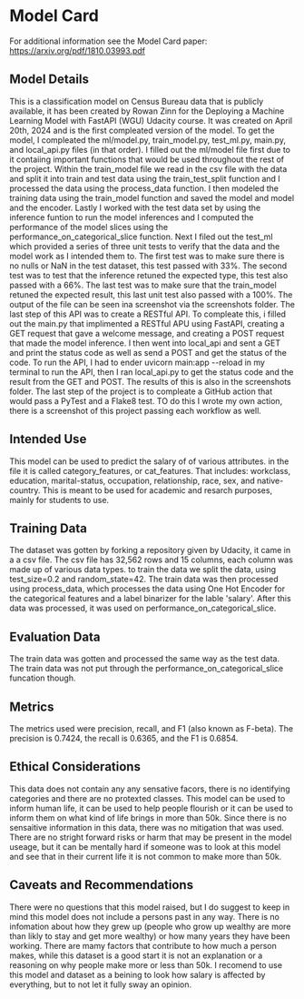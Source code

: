 # Model Card

For additional information see the Model Card paper: https://arxiv.org/pdf/1810.03993.pdf

## Model Details
This is a classification model on Census Bureau data that is publicly available, it has been created by Rowan Zinn for the Deploying a Machine Learning Model with FastAPI (WGU) Udacity course. It was created on April 20th, 2024 and is the first compleated version of the model. 
To get the model, I compleated the ml/model.py, train_model.py, test_ml.py, main.py, and local_api.py files (in that order). I filled out the ml/model file first due to it contaiing important functions that would be used throughout the rest of the project. Within the train_model file we read in the csv file with the data and split it into train and test data using the train_test_split function and I processed the data using the process_data function. I then  modeled the training data using the train_model function and saved the model and model and the encoder. Lastly I worked with the test data set by using the inference funtion to run the model inferences and I computed the performance of the model slices using the performance_on_categorical_slice function. 
Next I filed out the test_ml which provided a series of three unit tests to verify that the data and the model work as I intended them to. The first test was to make sure there is no nulls or NaN in the test dataset, this test passed with 33%. The second test was to test that the inference retuned the expected type, this test also passed with a 66%. The last test was to make sure that the train_model retuned the expected result, this last unit test also passed with a 100%. The output of the file can be seen ina  screenshot via the screenshots folder. 
The last step of this API was to create a RESTful API. To compleate this, i filled out the main.py that implimented a RESTful APU using FastAPI, creating a GET request that gave a welcome message, and creating a POST request that made the model inference. I then went into local_api and sent a GET and print the status code as well as send a POST and get the status of the code. To run the API, I had to ender uvicorn main:app --reload in my terminal to run the API, then I ran local_api.py to get the status code and the result from the GET and POST. The results of this is also in the screenshots folder. 
The last step of the project is to compleate a GitHub action that would pass a PyTest and a Flake8 test. TO do this I wrote my own action, there is a screenshot of this project passing each workflow as well. 
## Intended Use
This model can be used to predict the salary of of various attributes. in the file it is called category_features, or cat_features. That includes: workclass, education, marital-status, occupation, relationship, race, sex, and native-country. This is meant to be used for academic and resarch purposes, mainly for students to use. 
## Training Data
The dataset was gotten by forking a repository given by Udacity, it came in a a csv file. The csv file has 32,562 rows and 15 columns, each column was made up of various data types. to train the data we split the data, using test_size=0.2 and random_state=42. The train data was then processed using process_data, which processes the data using One Hot Encoder for the categorical features and a label binarizer for the lable 'salary'. After this data was processed, it was used on performance_on_categorical_slice. 
## Evaluation Data
The train data was gotten and processed the same way as the test data. The train data was not put through the performance_on_categorical_slice funcation though. 
## Metrics
The metrics used were precision, recall, and F1 (also known as F-beta). 
The precision is 0.7424, the recall is 0.6365, and the F1 is 0.6854.
## Ethical Considerations
This data does not contain any any sensative facors, there is no identifying categories and there are no protexted classes. This model can be used to inform human life, it can be used to help people flourish or it can be used to inform them on what kind of life brings in more than 50k. 
Since there is no sensaitive information in this data, there was no mitigation that was used. There are no stright forward risks or harm that may be present in the model useage, but it can be mentally hard if someone was to look at this model and see that in their current life it is not common to make more than 50k. 
## Caveats and Recommendations
There were no questions that this model raised, but I do suggest to keep in mind this model does not include a persons past in any way. There is no infomation about how they grew up (people who grow up wealthy are more than likly to stay and get more wealthy) or how many years they have been working. There are mamy factors that contribute to how much a person makes, while this dataset is a good start it is not an explanation or a reasoning on why people make more or less than 50k. 
I recomend to use this model and dataset as a beining to look how salary is affected by everything, but to not let it fully sway an opinion. 

